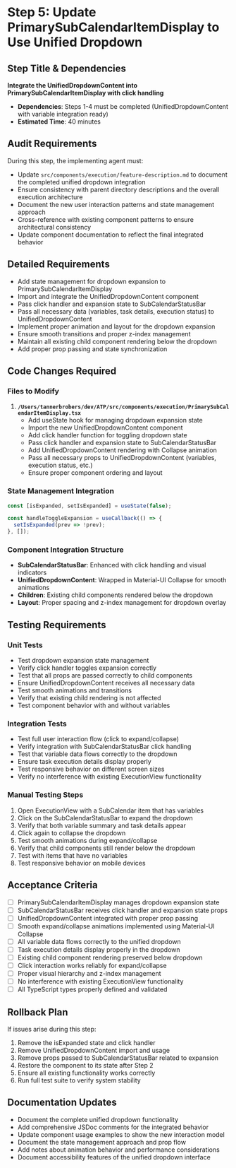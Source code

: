 # Step 5: Update PrimarySubCalendarItemDisplay to Use Unified Dropdown

## Step Title & Dependencies
**Integrate the UnifiedDropdownContent into PrimarySubCalendarItemDisplay with click handling**
- **Dependencies**: Steps 1-4 must be completed (UnifiedDropdownContent with variable integration ready)
- **Estimated Time**: 40 minutes

## Audit Requirements
During this step, the implementing agent must:
- Update `src/components/execution/feature-description.md` to document the completed unified dropdown integration
- Ensure consistency with parent directory descriptions and the overall execution architecture
- Document the new user interaction patterns and state management approach
- Cross-reference with existing component patterns to ensure architectural consistency
- Update component documentation to reflect the final integrated behavior

## Detailed Requirements
- Add state management for dropdown expansion to PrimarySubCalendarItemDisplay
- Import and integrate the UnifiedDropdownContent component
- Pass click handler and expansion state to SubCalendarStatusBar
- Pass all necessary data (variables, task details, execution status) to UnifiedDropdownContent
- Implement proper animation and layout for the dropdown expansion
- Ensure smooth transitions and proper z-index management
- Maintain all existing child component rendering below the dropdown
- Add proper prop passing and state synchronization

## Code Changes Required

### Files to Modify
1. **`/Users/tannerbrobers/dev/ATP/src/components/execution/PrimarySubCalendarItemDisplay.tsx`**
   - Add useState hook for managing dropdown expansion state
   - Import the new UnifiedDropdownContent component
   - Add click handler function for toggling dropdown state
   - Pass click handler and expansion state to SubCalendarStatusBar
   - Add UnifiedDropdownContent rendering with Collapse animation
   - Pass all necessary props to UnifiedDropdownContent (variables, execution status, etc.)
   - Ensure proper component ordering and layout

### State Management Integration
```typescript
const [isExpanded, setIsExpanded] = useState(false);

const handleToggleExpansion = useCallback(() => {
  setIsExpanded(prev => !prev);
}, []);
```

### Component Integration Structure
- **SubCalendarStatusBar**: Enhanced with click handling and visual indicators
- **UnifiedDropdownContent**: Wrapped in Material-UI Collapse for smooth animations
- **Children**: Existing child components rendered below the dropdown
- **Layout**: Proper spacing and z-index management for dropdown overlay

## Testing Requirements

### Unit Tests
- Test dropdown expansion state management
- Verify click handler toggles expansion correctly
- Test that all props are passed correctly to child components
- Ensure UnifiedDropdownContent receives all necessary data
- Test smooth animations and transitions
- Verify that existing child rendering is not affected
- Test component behavior with and without variables

### Integration Tests
- Test full user interaction flow (click to expand/collapse)
- Verify integration with SubCalendarStatusBar click handling
- Test that variable data flows correctly to the dropdown
- Ensure task execution details display properly
- Test responsive behavior on different screen sizes
- Verify no interference with existing ExecutionView functionality

### Manual Testing Steps
1. Open ExecutionView with a SubCalendar item that has variables
2. Click on the SubCalendarStatusBar to expand the dropdown
3. Verify that both variable summary and task details appear
4. Click again to collapse the dropdown
5. Test smooth animations during expand/collapse
6. Verify that child components still render below the dropdown
7. Test with items that have no variables
8. Test responsive behavior on mobile devices

## Acceptance Criteria
- [ ] PrimarySubCalendarItemDisplay manages dropdown expansion state
- [ ] SubCalendarStatusBar receives click handler and expansion state props
- [ ] UnifiedDropdownContent integrated with proper prop passing
- [ ] Smooth expand/collapse animations implemented using Material-UI Collapse
- [ ] All variable data flows correctly to the unified dropdown
- [ ] Task execution details display properly in the dropdown
- [ ] Existing child component rendering preserved below dropdown
- [ ] Click interaction works reliably for expand/collapse
- [ ] Proper visual hierarchy and z-index management
- [ ] No interference with existing ExecutionView functionality
- [ ] All TypeScript types properly defined and validated

## Rollback Plan
If issues arise during this step:
1. Remove the isExpanded state and click handler
2. Remove UnifiedDropdownContent import and usage
3. Remove props passed to SubCalendarStatusBar related to expansion
4. Restore the component to its state after Step 2
5. Ensure all existing functionality works correctly
6. Run full test suite to verify system stability

## Documentation Updates
- Document the complete unified dropdown functionality
- Add comprehensive JSDoc comments for the integrated behavior
- Update component usage examples to show the new interaction model
- Document the state management approach and prop flow
- Add notes about animation behavior and performance considerations
- Document accessibility features of the unified dropdown interface
